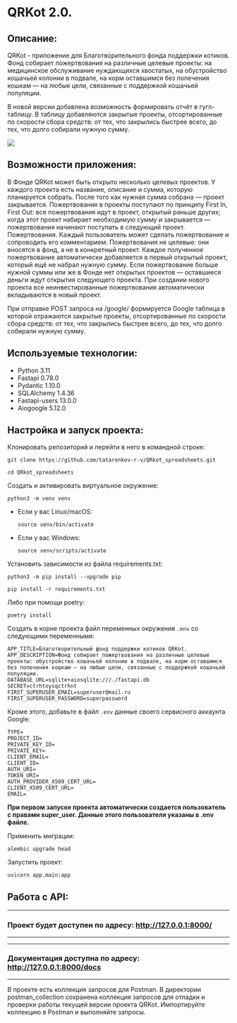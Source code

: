 # QRKot 2.0.

## Описание:
QRKot - приложение для Благотворительного фонда поддержки котиков. 
Фонд собирает пожертвования на различные целевые проекты: на медицинское обслуживание нуждающихся хвостатых, 
на обустройство кошачьей колонии в подвале, на корм оставшимся без попечения кошкам — на любые цели, 
связанные с поддержкой кошачьей популяции.

В новой версии добавлена возможность формировать отчёт в гугл-таблицу. 
В таблицу добавляются закрытые проекты, отсортированные по скорости сбора средств: 
от тех, что закрылись быстрее всего, до тех, что долго собирали нужную сумму.

<image src="https://i.postimg.cc/zXpzv26s/sprint2-picture1-1672399951.png">

## Возможности приложения:
В Фонде QRKot может быть открыто несколько целевых проектов. У каждого проекта есть название, описание и сумма, 
которую планируется собрать.
После того как нужная сумма собрана — проект закрывается.
Пожертвования в проекты поступают по принципу First In, First Out: все пожертвования идут в проект, открытый раньше других; 
когда этот проект набирает необходимую сумму и закрывается — пожертвования начинают поступать в следующий проект.
Пожертвования. Каждый пользователь может сделать пожертвование и сопроводить его комментарием. 
Пожертвования не целевые: они вносятся в фонд, а не в конкретный проект. 
Каждое полученное пожертвование автоматически добавляется в первый открытый проект, который ещё не набрал нужную сумму. 
Если пожертвование больше нужной суммы или же в Фонде нет открытых проектов — оставшиеся деньги ждут открытия следующего проекта. 
При создании нового проекта все неинвестированные пожертвования автоматически вкладываются в новый проект.

При отправке POST запроса на /google/ формируется Google таблица в которой 
отражаются закрытые проекты, отсортированные по скорости сбора средств: 
от тех, что закрылись быстрее всего, до тех, что долго собирали нужную сумму.

## Используемые технологии:
- Python 3.11
- Fastapi 0.78.0
- Pydantic 1.10.0
- SQLAlchemy 1.4.36
- Fastapi-users 13.0.0
- Aiogoogle 5.12.0

## Настройка и запуск проекта: 
Клонировать репозиторий и перейти в него в командной строке:

```
git clone https://github.com/tatarenkov-r-v/QRkot_spreadsheets.git
```

```
cd QRkot_spreadsheets
```

Создать и активировать виртуальное окружение:

```
python3 -m venv venv
```

* Если у вас Linux/macOS:

    ```
    source venv/bin/activate
    ```

* Если у вас Windows:

    ```
    source venv/scripts/activate
    ```

Установить зависимости из файла requirements.txt:

```
python3 -m pip install --upgrade pip
```

```
pip install -r requirements.txt
```
Либо при помощи poetry:
```
poetry install
```


Создать в корне проекта файл переменных окружения `.env` со следующими переменными:
```
APP_TITLE=Благотворительный фонд поддержки котиков QRKot.
APP_DESCRIPTION=Фонд собирает пожертвования на различные целевые проекты: обустройство кошачьей колонии в подвале, на корм оставшимся без попечения кошкам — на любые цели, связанные с поддержкой кошачьей популяции.
DATABASE_URL=sqlite+aiosqlite:///./fastapi.db
SECRET=ctrhtnysqctrhnt
FIRST_SUPERUSER_EMAIL=superuser@mail.ru
FIRST_SUPERUSER_PASSWORD=superpassword
```

Кроме этого, добавьте в файл `.env` данные своего сервисного аккаунта Google:
```
TYPE=
PROJECT_ID=
PRIVATE_KEY_ID=
PRIVATE_KEY=
CLIENT_EMAIL=
CLIENT_ID=
AUTH_URI=
TOKEN_URI=
AUTH_PROVIDER_X509_CERT_URL=
CLIENT_X509_CERT_URL=
EMAIL= 
```

**При первом запуске проекта автоматически создается пользователь с правами super_user.
Данные этого пользователя указаны в .env файле.**

Применить миграции:
```commandline
alembic upgrade head
```

Запустить проект:

```commandline
uvicorn app.main:app
```


## Работа с API:
***
### Проект будет доступен по адресу: http://127.0.0.1:8000/ 
***
***
### Документация доступна по адресу: http://127.0.0.1:8000/docs
***

В проекте есть коллекция запросов для Postman. В директории postman_collection сохранена коллекция запросов для отладки 
и проверки работы текущей версии проекта QRKot.
Импортируйте коллекцию в Postman и выполняйте запросы.

